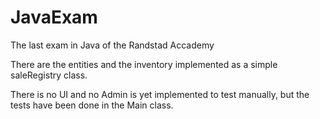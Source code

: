# JavaExam
The last exam in Java of the Randstad Accademy


There are the entities and the inventory implemented as a simple saleRegistry class.

There is no UI and no Admin is yet implemented to test manually, but the tests have been done in the Main class.
